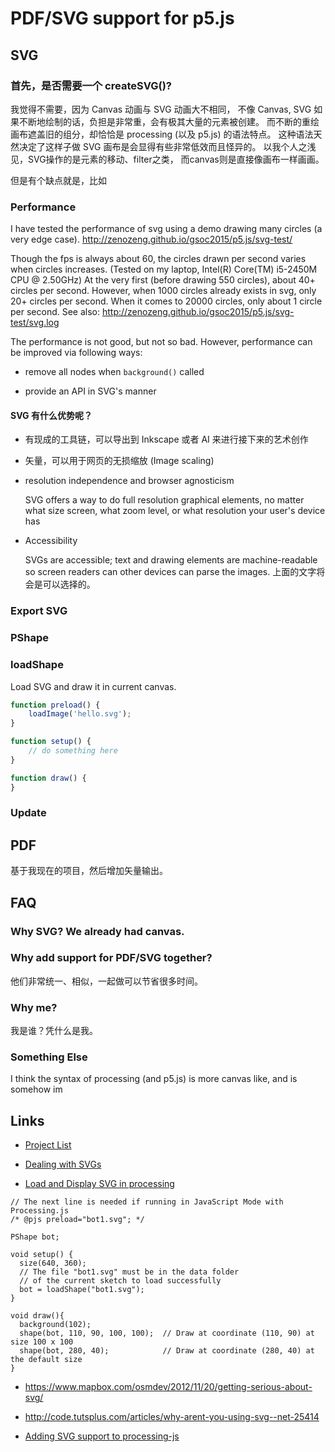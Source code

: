 # PDF/SVG support for p5.js

## SVG

### 首先，是否需要一个 createSVG()?

我觉得不需要，因为 Canvas 动画与 SVG 动画大不相同，
不像 Canvas, SVG 如果不断地绘制的话，负担是非常重，会有极其大量的元素被创建。
而不断的重绘画布遮盖旧的组分，却恰恰是 processing (以及 p5.js) 的语法特点。
这种语法天然决定了这样子做 SVG 画布是会显得有些非常低效而且怪异的。
以我个人之浅见，SVG操作的是元素的移动、filter之类，
而canvas则是直接像画布一样画画。

但是有个缺点就是，比如

### Performance

I have tested the performance of svg using a demo drawing many circles (a very edge case).
http://zenozeng.github.io/gsoc2015/p5.js/svg-test/

Though the fps is always about 60,
the circles drawn per second varies when circles increases.
(Tested on my laptop, Intel(R) Core(TM) i5-2450M CPU @ 2.50GHz)
At the very first (before drawing 550 circles), about 40+ circles per second.
However, when 1000 circles already exists in svg, only 20+ circles per second.
When it comes to 20000 circles, only about 1 circle per second.
See also: http://zenozeng.github.io/gsoc2015/p5.js/svg-test/svg.log

The performance is not good, but not so bad.
However, performance can be improved via following ways:

- remove all nodes when `background()` called

- provide an API in SVG's manner

#### SVG 有什么优势呢？

- 有现成的工具链，可以导出到 Inkscape 或者 AI 来进行接下来的艺术创作

- 矢量，可以用于网页的无损缩放 (Image scaling)

- resolution independence and browser agnosticism

    SVG offers a way to do full resolution graphical elements, no matter what size screen, what zoom level, or what resolution your user's device has

- Accessibility

    SVGs are accessible; text and drawing elements are machine-readable so screen readers can other devices can parse the images. 上面的文字将会是可以选择的。

### Export SVG

### PShape

### loadShape

Load SVG and draw it in current canvas.

```javascript
function preload() {
    loadImage('hello.svg');
}

function setup() {
    // do something here
}

function draw() {
}
```

### Update

## PDF

基于我现在的项目，然后增加矢量输出。

## FAQ

### Why SVG? We already had canvas.



### Why add support for PDF/SVG together?

他们非常统一、相似，一起做可以节省很多时间。

### Why me?

我是谁？凭什么是我。

### Something Else

I think the syntax of processing (and p5.js) is more canvas like,
and is somehow im

## Links

- [Project List](https://github.com/processing/processing/wiki/Project-List)

- [Dealing with SVGs](https://github.com/processing/p5.js/issues/458)

- [Load and Display SVG in processing](https://www.processing.org/examples/loaddisplaysvg.html)

```processing
// The next line is needed if running in JavaScript Mode with Processing.js
/* @pjs preload="bot1.svg"; */

PShape bot;

void setup() {
  size(640, 360);
  // The file "bot1.svg" must be in the data folder
  // of the current sketch to load successfully
  bot = loadShape("bot1.svg");
}

void draw(){
  background(102);
  shape(bot, 110, 90, 100, 100);  // Draw at coordinate (110, 90) at size 100 x 100
  shape(bot, 280, 40);            // Draw at coordinate (280, 40) at the default size
}
```

- https://www.mapbox.com/osmdev/2012/11/20/getting-serious-about-svg/

- http://code.tutsplus.com/articles/why-arent-you-using-svg--net-25414

- [Adding SVG support to processing-js](https://annasob.wordpress.com/2010/07/20/adding-svg-support-to-processing-js/)
